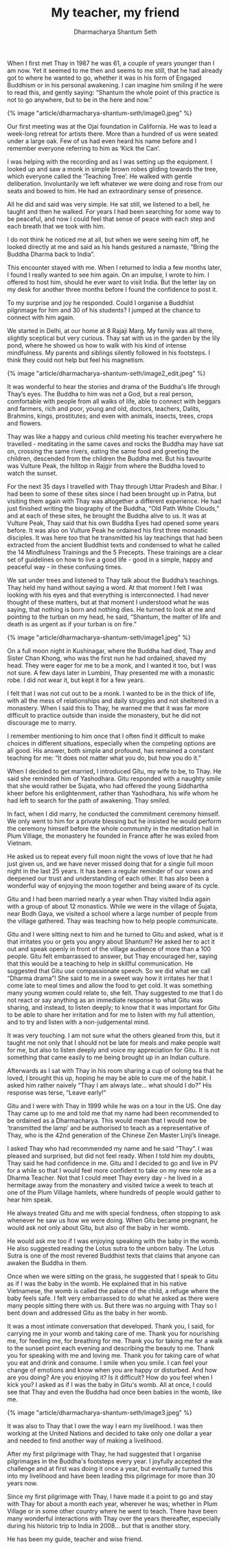 ﻿---
title: My teacher, my friend
author: Dharmacharya Shantum Seth
---

When I first met Thay in 1987 he was 61, a couple of years younger than I am now.  Yet it seemed to me then and seems to me still, that he had already got to where he wanted to go, whether it was in his form of Engaged Buddhism or in his personal awakening. I can imagine him smiling if he were to read this, and gently saying: “Shantum the whole point of this practice is not to go anywhere, but to be in the here and now.”

{% image "article/dharmacharya-shantum-seth/image0.jpeg" %}

Our first meeting was at the Ojai foundation in California. He was to lead a week-long retreat for artists there. More than a hundred of us were seated under a large oak. Few of us had even heard his name before and I remember everyone referring to him as ‘Kick the Can’. 

I was helping with the recording and as I was setting up the equipment. I looked up and saw a monk in simple brown robes gliding towards the tree, which everyone called the ‘Teaching Tree’. He walked with gentle deliberation. Involuntarily we left whatever we were doing and rose from our seats and bowed to him. He had an extraordinary sense of presence. 

All he did and said was very simple. He sat still, we listened to a bell, he taught and then he walked. For years I had been searching for some way to be peaceful, and now I could feel that sense of peace with each step and each breath that we took with him.   

I do not think he noticed me at all, but when we were seeing him off, he looked directly at me and said as his hands gestured a namaste, “Bring the Buddha Dharma back to India”. 

This encounter stayed with me. When I returned to India a few months later, I found I really wanted to see him again. On an impulse, I wrote to him.  I offered to host him, should he ever want to visit India. But the letter lay on my desk for another three months before I found the confidence to post it. 

To my surprise and joy he responded. Could I organise a Buddhist pilgrimage for him and 30 of his students? I jumped at the chance to connect with him again.

We started in Delhi, at our home at 8 Rajaji Marg.  My family was all there, slightly sceptical but very curious. Thay sat with us in the garden by the lily pond, where he showed us how to walk with his kind of intense mindfulness. My parents and siblings silently followed in his footsteps. I think they could not help but feel his magnetism.

{% image "article/dharmacharya-shantum-seth/image2_edit.jpeg" %}

It was wonderful to hear the stories and drama of the Buddha's life through Thay’s eyes. The Buddha to him was not a God, but a real person, comfortable with people from all walks of life, able to connect with beggars and farmers, rich and poor, young and old, doctors, teachers, Dalits, Brahmins, kings, prostitutes; and even with animals, insects, trees, crops and flowers. 

Thay was like a happy and curious child meeting his teacher everywhere he travelled - meditating in the same caves and rocks the Buddha may have sat on, crossing the same rivers, eating the same food and greeting the children, descended from the children the Buddha met. But his favourite was Vulture Peak, the hilltop in Rajgir from where the Buddha loved to watch the sunset. 

For the next 35 days I travelled with Thay through Uttar Pradesh and Bihar. I had been to some of these sites since I had been brought up in Patna, but visiting them again with Thay was altogether a different experience. He had just finished writing the biography of the Buddha, “Old Path White Clouds,” and at each of these sites, he brought the Buddha alive to us. 
It was at Vulture Peak, Thay said that his own Buddha Eyes had opened some years before. It was also on Vulture Peak he ordained his first three monastic disciples. It was here too that he transmitted his lay teachings that had been extracted from the ancient Buddhist texts and condensed to what he called the 14 Mindfulness Trainings and the 5 Precepts. These trainings are a clear set of guidelines on how to live a good life - good in a simple, happy and peaceful way -  in these confusing  times.


We sat under trees and listened to Thay talk about the Buddha’s teachings. Thay held my hand without saying a word. At that moment I felt I was looking with his eyes and that everything is interconnected. I had never thought of these matters, but at that moment I understood what he was saying, that nothing is born and nothing dies. He turned to look at me and pointing to the turban on my head, he said, “Shantum, the matter of life and death is as urgent as if your turban is on fire.”

{% image "article/dharmacharya-shantum-seth/image1.jpeg" %}

On a full moon night in Kushinagar, where the Buddha had died, Thay and Sister Chan Khong, who was the first nun he had ordained, shaved my head. They were eager for me to be a monk, and I wanted it too, but I was not sure.  A few days later in Lumbini, Thay presented me with a monastic robe. I did not wear it, but kept it for a few years.  

I felt that I was not cut out to be a monk. I wanted to be in the thick of life, with all the mess of relationships and daily struggles and not sheltered in a monastery. When I said this to Thay, he warned me that it was far more difficult to practice outside than inside the monastery, but he did not discourage me to marry.

I remember mentioning to him once that I often find it difficult to make choices in different situations, especially when the competing options are all good.  His answer, both simple and profound, has remained a constant teaching for me: “It does not matter what you do, but how you do it.”  

When I decided to get married, I introduced Gitu, my wife to be, to Thay. He said she reminded him of Yashodhara. Gitu responded with a naughty smile that she would rather be Sujata, who had offered the young Siddhartha kheer before his enlightenment, rather than Yashodhara, his wife whom he had left to search for the path of awakening. Thay smiled.

In fact, when I did marry, he conducted the commitment ceremony himself. We only went to him for a private blessing but he insisted he would perform the ceremony  himself before the whole community in the meditation hall in Plum Village, the monastery he founded in France after he was exiled from Vietnam. 

He asked us to repeat every full moon night the vows of love that he had just given us, and we have never missed doing that for a single full moon night in the last 25 years. It has been a regular reminder of our vows and deepened our trust and understanding of each other. It has also been a wonderful way of enjoying the moon together and being aware of its cycle.

Gitu and I had been married nearly a year when Thay visited India again with a group of about 12 monastics. While we were in the village of Sujata, near Bodh Gaya, we visited a school where a large number of people from the village gathered. Thay was teaching how to help people communicate.

Gitu and I were sitting next to him and he turned to Gitu and asked, what is it that irritates you or gets you angry about Shantum? He asked her to act it out and speak openly in front of the village audience of more than a 100 people. Gitu felt embarrassed to answer, but Thay encouraged her, saying that this would be a teaching to help in skillful communication. He suggested that Gitu use compassionate speech. So we did what we call “Dharma drama”! She said to me in a sweet way how it irritates her that I come late to meal times and allow the food to get cold. It was something many young women could relate to, she felt. Thay suggested to me that I do not react or say anything as an immediate response to what Gitu was sharing, and instead, to listen deeply; to know that it was important for Gitu to be able to share her irritation and for me to listen with my full attention, and to try and listen with a non-judgemental mind.

It was very touching. I am not sure what the others gleaned from this, but it taught me not only that I should not be late for meals and make people wait for me, but also to listen deeply and voice my appreciation for Gitu. It is not something that came easily to me being brought up in an Indian culture.

Afterwards as I sat with Thay in his room sharing a cup of oolong tea that he loved, I brought this up, hoping he may be able to cure me of the habit. I asked him rather naively “Thay I am always late… what should I do?” His response was terse, “Leave early!”

Gitu and I were with Thay in 1999 while he was on a tour in the US. One day Thay came up to me and told me that my name had been recommended to be ordained as a Dharmacharya. This would mean that I would now be ‘transmitted the lamp’ and be authorised to teach as a representative of Thay, who is the 42nd generation of the Chinese Zen Master Linji’s lineage.

I asked Thay who had recommended my name and he said “Thay”. I was pleased and surprised, but did not feel ready. When I told him my doubts, Thay said he had confidence in me. Gitu and I decided to go and live in PV for a while so that I would feel more confident to take on my new role as a Dharma Teacher. Not that I could meet Thay every day – he lived in a hermitage away from the monastery and visited twice a week to teach at one of the Plum Village hamlets, where hundreds of people would gather to hear him speak.

He always treated Gitu and me with special fondness, often stopping to ask whenever he saw us how we were doing. When Gitu became pregnant, he would ask not only about Gitu, but also of the baby in her womb.

He would ask me too if I was enjoying speaking with the baby in the womb. He also suggested reading the Lotus sutra to the unborn baby. The Lotus Sutra is one of the most revered Buddhist texts that claims that anyone can awaken the Buddha in them. 

Once when we were sitting on the grass, he suggested that I speak to Gitu as if I was the baby in the womb. He explained that in his native Vietnamese, the womb is called the palace of the child, a refuge where the baby feels safe. I felt very embarrassed to do what he asked as there were many people sitting there with us. But there was no arguing with Thay so I bent down and addressed Gitu as the baby in her womb. 

It was a most intimate conversation that developed. Thank you, I said, for carrying me in your womb and taking care of me. Thank you for nourishing me, for feeding me, for breathing for me. Thank you for taking me for a walk to the sunset point each evening and describing the beauty to me. Thank you for speaking with me and loving me. Thank you for taking care of what you eat and drink and consume. I smile when you smile. I can feel your change of emotions and know when you are happy or disturbed. And how are you doing?  Are you enjoying it? Is it difficult? How do you feel when I kick you? I asked as if I was the baby in Gitu's womb. All at once, I could see that Thay and even the Buddha had once been babies in the womb, like me.

{% image "article/dharmacharya-shantum-seth/image3.jpeg" %}

It was also to Thay that I owe the way I earn my livelihood. I was then working at the United Nations and decided to take only one dollar a year and needed to find another way of making a livelihood. 

After my first pilgrimage with Thay, he had suggested that I organise pilgrimages in the Buddha's footsteps every year. I joyfully accepted the challenge and at first was doing it once a year, but eventually turned this into my livelihood and have been leading this pilgrimage for more than 30 years now. 

Since my first pilgrimage with Thay, I have made it a point to go and stay with Thay for about a month each year, wherever he was; whether in Plum Village or in some other country where he went to teach. There have been many wonderful interactions with Thay over the years thereafter, especially during his historic trip to India in 2008… but that is another story.

He has been my guide, teacher and wise friend.
